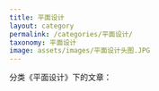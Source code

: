 ```yaml
---
title: 平面设计
layout: category
permalink: /categories/平面设计/
taxonomy: 平面设计
image: assets/images/平面设计头图.JPG
---
```


分类《平面设计》下的文章：